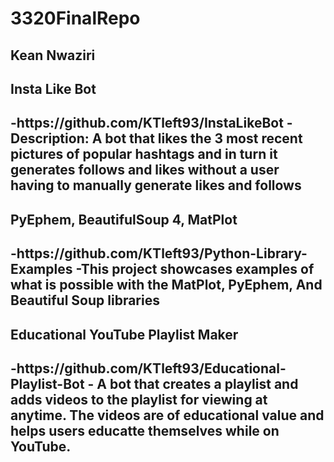 # 3320FinalRepo

<h2>Kean Nwaziri<h2>

<h2>Insta Like Bot<h2>
-https://github.com/KTleft93/InstaLikeBot
-Description: A bot that likes the 3 most recent pictures of popular hashtags and in turn
it generates follows and likes without a user having to manually generate likes and follows


<h2>PyEphem, BeautifulSoup 4, MatPlot<h2>
-https://github.com/KTleft93/Python-Library-Examples
-This project showcases examples of what is possible with the MatPlot, PyEphem, And Beautiful Soup libraries


<h2>Educational YouTube Playlist Maker<h2>
-https://github.com/KTleft93/Educational-Playlist-Bot
- A bot that creates a playlist and adds videos to the playlist for viewing at anytime. The videos are of educational value and helps users educatte themselves while on YouTube.
